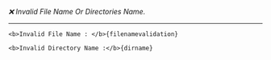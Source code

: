  *❌ Invalid File Name Or Directories Name.*

 ----------------------------------------
```
<b>Invalid File Name : </b>{filenamevalidation}

<b>Invalid Directory Name :</b>{dirname}

```